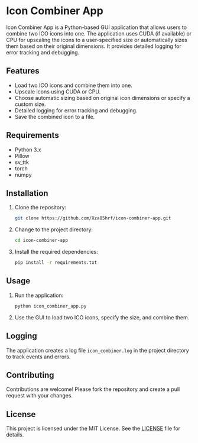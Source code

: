# Icon Combiner App

Icon Combiner App is a Python-based GUI application that allows users to combine two ICO icons into one. The application uses CUDA (if available) or CPU for upscaling the icons to a user-specified size or automatically sizes them based on their original dimensions. It provides detailed logging for error tracking and debugging.

## Features

- Load two ICO icons and combine them into one.
- Upscale icons using CUDA or CPU.
- Choose automatic sizing based on original icon dimensions or specify a custom size.
- Detailed logging for error tracking and debugging.
- Save the combined icon to a file.

## Requirements

- Python 3.x
- Pillow
- sv_ttk
- torch
- numpy

## Installation

1. Clone the repository:

    ```bash
    git clone https://github.com/Xza85hrf/icon-combiner-app.git
    ```

2. Change to the project directory:

    ```bash
    cd icon-combiner-app
    ```

3. Install the required dependencies:

    ```bash
    pip install -r requirements.txt
    ```

## Usage

1. Run the application:

    ```bash
    python icon_combiner_app.py
    ```

2. Use the GUI to load two ICO icons, specify the size, and combine them.

## Logging

The application creates a log file `icon_combiner.log` in the project directory to track events and errors.

## Contributing

Contributions are welcome! Please fork the repository and create a pull request with your changes.

## License

This project is licensed under the MIT License. See the [LICENSE](LICENSE) file for details.

